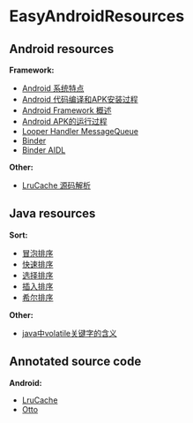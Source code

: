 EasyAndroidResources
==


## Android resources

**Framework:**
- [Android 系统特点](https://github.com/CaMnter/EasyAndroidResources/blob/master/md/android/framework/Android%20%E7%B3%BB%E7%BB%9F%E7%89%B9%E7%82%B9.md)
- [Android 代码编译和APK安装过程](https://github.com/CaMnter/EasyAndroidResources/blob/master/md/android/framework/Android%20%E4%BB%A3%E7%A0%81%E7%BC%96%E8%AF%91%E5%92%8CAPK%E5%AE%89%E8%A3%85%E8%BF%87%E7%A8%8B.md)
- [Android Framework 概述](https://github.com/CaMnter/EasyAndroidResources/blob/master/md/android/framework/Android%20Framework%E6%A6%82%E8%BF%B0.md)
- [Android APK的运行过程](https://github.com/CaMnter/EasyAndroidResources/blob/master/md/android/framework/Android%20APK%E7%9A%84%E8%BF%90%E8%A1%8C%E8%BF%87%E7%A8%8B.md)
- [Looper Handler MessageQueue](https://github.com/CaMnter/EasyAndroidResources/blob/master/md/android/framework/Looper%20Handler%20MessageQueue.md)
- [Binder](https://github.com/CaMnter/EasyAndroidResources/blob/master/md/android/framework/Binder.md)
- [Binder AIDL](https://github.com/CaMnter/EasyAndroidResources/blob/master/md/android/framework/Binder%20AIDL.md)

**Other:**
- [LruCache 源码解析](https://github.com/CaMnter/EasyAndroidResources/blob/master/md/android/LruCache%20%E6%BA%90%E7%A0%81%E8%A7%A3%E6%9E%90.md)   


## Java resources

**Sort:**
- [冒泡排序](https://github.com/CaMnter/EasyAndroidResources/blob/master/md/java/sort/%E5%86%92%E6%B3%A1%E6%8E%92%E5%BA%8F.md)
- [快速排序](https://github.com/CaMnter/EasyAndroidResources/blob/master/md/java/sort/%E5%BF%AB%E9%80%9F%E6%8E%92%E5%BA%8F.md)
- [选择排序](https://github.com/CaMnter/EasyAndroidResources/blob/master/md/java/sort/%E9%80%89%E6%8B%A9%E6%8E%92%E5%BA%8F.md)
- [插入排序](https://github.com/CaMnter/EasyAndroidResources/blob/master/md/java/sort/%E6%8F%92%E5%85%A5%E6%8E%92%E5%BA%8F.md)
- [希尔排序](https://github.com/CaMnter/EasyAndroidResources/blob/master/md/java/sort/%E5%B8%8C%E5%B0%94%E6%8E%92%E5%BA%8F.md)

**Other:**
- [java中volatile关键字的含义](http://www.cnblogs.com/aigongsi/archive/2012/04/01/2429166.html)

## Annotated source code

**Android:**
- [LruCache](https://github.com/CaMnter/EasyAndroidResources/blob/master/code/android/classes/LruCache.java)
- [Otto](https://github.com/CaMnter/EasyAndroidResources/tree/master/code/android/framework/otto)
